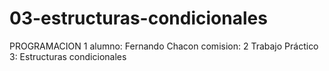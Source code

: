 # 03-estructuras-condicionales
PROGRAMACION 1
alumno: Fernando Chacon
comision: 2
Trabajo Práctico 3: Estructuras condicionales
